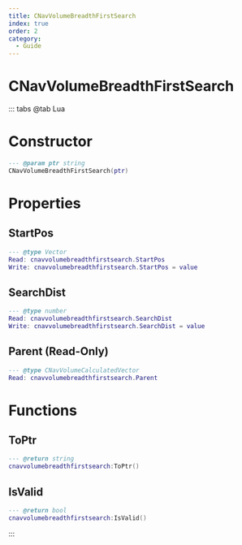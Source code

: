 ```yaml
---
title: CNavVolumeBreadthFirstSearch
index: true
order: 2
category:
  - Guide
---
```


# CNavVolumeBreadthFirstSearch

::: tabs
@tab Lua
# Constructor
```lua
--- @param ptr string
CNavVolumeBreadthFirstSearch(ptr)
```
# Properties
## StartPos 
```lua
--- @type Vector
Read: cnavvolumebreadthfirstsearch.StartPos
Write: cnavvolumebreadthfirstsearch.StartPos = value
```
## SearchDist 
```lua
--- @type number
Read: cnavvolumebreadthfirstsearch.SearchDist
Write: cnavvolumebreadthfirstsearch.SearchDist = value
```
## Parent (Read-Only)
```lua
--- @type CNavVolumeCalculatedVector
Read: cnavvolumebreadthfirstsearch.Parent
```
# Functions
## ToPtr
```lua
--- @return string
cnavvolumebreadthfirstsearch:ToPtr()
```
## IsValid
```lua
--- @return bool
cnavvolumebreadthfirstsearch:IsValid()
```

:::